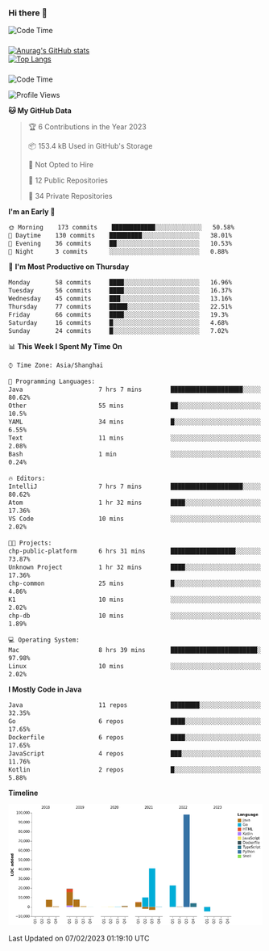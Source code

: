 ### Hi there 👋 

![Code Time](https://img.shields.io/endpoint?style=flat&url=https://codetime-api.datreks.com/badge/1061?logoColor=white%26project=%26recentMS=0%26showProject=false)

<!--
**Muyiafan/Muyiafan** is a ✨ _special_ ✨ repository because its `README.md` (this file) appears on your GitHub profile.

Here are some ideas to get you started:

- 🔭 I’m currently working on ...
- 🌱 I’m currently learning ...
- 👯 I’m looking to collaborate on ...
- 🤔 I’m looking for help with ...
- 💬 Ask me about ...
- 📫 How to reach me: ...
- 😄 Pronouns: ...
- ⚡ Fun fact: ...
-->

### 

[![Anurag's GitHub stats](https://github-readme-stats.vercel.app/api?username=Muyiafan)](https://github.com/anuraghazra/github-readme-stats)
<br>
[![Top Langs](https://github-readme-stats.vercel.app/api/top-langs/?username=Muyiafan)](https://github.com/anuraghazra/github-readme-stats)

### 

<!--START_SECTION:waka-->
![Code Time](http://img.shields.io/badge/Code%20Time-5%2C606%20hrs%206%20mins-blue)

![Profile Views](http://img.shields.io/badge/Profile%20Views-0-blue)

**🐱 My GitHub Data** 

> 🏆 6 Contributions in the Year 2023
 > 
> 📦 153.4 kB Used in GitHub's Storage 
 > 
> 🚫 Not Opted to Hire
 > 
> 📜 12 Public Repositories 
 > 
> 🔑 34 Private Repositories  
 > 
**I'm an Early 🐤** 

```text
🌞 Morning    173 commits    ████████████░░░░░░░░░░░░░   50.58% 
🌆 Daytime    130 commits    █████████░░░░░░░░░░░░░░░░   38.01% 
🌃 Evening    36 commits     ██░░░░░░░░░░░░░░░░░░░░░░░   10.53% 
🌙 Night      3 commits      ░░░░░░░░░░░░░░░░░░░░░░░░░   0.88%

```
📅 **I'm Most Productive on Thursday** 

```text
Monday       58 commits     ████░░░░░░░░░░░░░░░░░░░░░   16.96% 
Tuesday      56 commits     ████░░░░░░░░░░░░░░░░░░░░░   16.37% 
Wednesday    45 commits     ███░░░░░░░░░░░░░░░░░░░░░░   13.16% 
Thursday     77 commits     █████░░░░░░░░░░░░░░░░░░░░   22.51% 
Friday       66 commits     ████░░░░░░░░░░░░░░░░░░░░░   19.3% 
Saturday     16 commits     █░░░░░░░░░░░░░░░░░░░░░░░░   4.68% 
Sunday       24 commits     █░░░░░░░░░░░░░░░░░░░░░░░░   7.02%

```


📊 **This Week I Spent My Time On** 

```text
⌚︎ Time Zone: Asia/Shanghai

💬 Programming Languages: 
Java                     7 hrs 7 mins        ████████████████████░░░░░   80.62% 
Other                    55 mins             ██░░░░░░░░░░░░░░░░░░░░░░░   10.5% 
YAML                     34 mins             █░░░░░░░░░░░░░░░░░░░░░░░░   6.55% 
Text                     11 mins             ░░░░░░░░░░░░░░░░░░░░░░░░░   2.08% 
Bash                     1 min               ░░░░░░░░░░░░░░░░░░░░░░░░░   0.24%

🔥 Editors: 
IntelliJ                 7 hrs 7 mins        ████████████████████░░░░░   80.62% 
Atom                     1 hr 32 mins        ████░░░░░░░░░░░░░░░░░░░░░   17.36% 
VS Code                  10 mins             ░░░░░░░░░░░░░░░░░░░░░░░░░   2.02%

🐱‍💻 Projects: 
chp-public-platform      6 hrs 31 mins       ██████████████████░░░░░░░   73.87% 
Unknown Project          1 hr 32 mins        ████░░░░░░░░░░░░░░░░░░░░░   17.36% 
chp-common               25 mins             █░░░░░░░░░░░░░░░░░░░░░░░░   4.86% 
K1                       10 mins             ░░░░░░░░░░░░░░░░░░░░░░░░░   2.02% 
chp-db                   10 mins             ░░░░░░░░░░░░░░░░░░░░░░░░░   1.89%

💻 Operating System: 
Mac                      8 hrs 39 mins       ████████████████████████░   97.98% 
Linux                    10 mins             ░░░░░░░░░░░░░░░░░░░░░░░░░   2.02%

```

**I Mostly Code in Java** 

```text
Java                     11 repos            ████████░░░░░░░░░░░░░░░░░   32.35% 
Go                       6 repos             ████░░░░░░░░░░░░░░░░░░░░░   17.65% 
Dockerfile               6 repos             ████░░░░░░░░░░░░░░░░░░░░░   17.65% 
JavaScript               4 repos             ███░░░░░░░░░░░░░░░░░░░░░░   11.76% 
Kotlin                   2 repos             █░░░░░░░░░░░░░░░░░░░░░░░░   5.88%

```


**Timeline**

![Chart not found](https://raw.githubusercontent.com/Muyiafan/Muyiafan/main/charts/bar_graph.png) 


 Last Updated on 07/02/2023 01:19:10 UTC
<!--END_SECTION:waka-->
